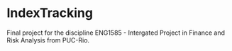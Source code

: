 # IndexTracking
Final project for the discipline ENG1585 - Intergated Project in Finance and Risk Analysis from PUC-Rio.
